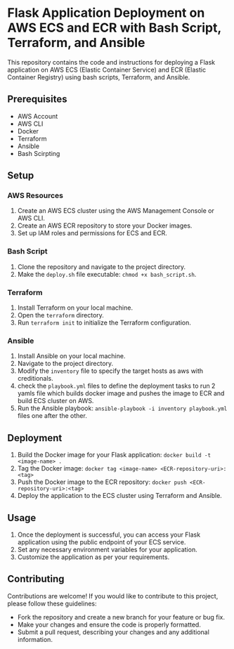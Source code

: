 # Flask Application Deployment on AWS ECS and ECR with Bash Script, Terraform, and Ansible

This repository contains the code and instructions for deploying a Flask application on AWS ECS (Elastic Container Service) and ECR (Elastic Container Registry) using bash scripts, Terraform, and Ansible.

## Prerequisites

- AWS Account
- AWS CLI
- Docker
- Terraform
- Ansible
- Bash Scirpting

## Setup

### AWS Resources

1. Create an AWS ECS cluster using the AWS Management Console or AWS CLI.
2. Create an AWS ECR repository to store your Docker images.
3. Set up IAM roles and permissions for ECS and ECR.

### Bash Script

1. Clone the repository and navigate to the project directory.
2. Make the `deploy.sh` file executable: `chmod +x bash_script.sh`.

### Terraform

1. Install Terraform on your local machine.
2. Open the `terraform` directory.
3. Run `terraform init` to initialize the Terraform configuration.

### Ansible

1. Install Ansible on your local machine.
2. Navigate to the project directory.
3. Modify the `inventory` file to specify the target hosts as aws with creditionals.
4. check the `playbook.yml` files to define the deployment tasks to run 2 yamls file which builds docker image and pushes the image to ECR and build ECS cluster on AWS.
5. Run the Ansible playbook: `ansible-playbook -i inventory playbook.yml` files one after the other.

## Deployment

1. Build the Docker image for your Flask application: `docker build -t <image-name> .`
2. Tag the Docker image: `docker tag <image-name> <ECR-repository-uri>:<tag>`
3. Push the Docker image to the ECR repository: `docker push <ECR-repository-uri>:<tag>`
4. Deploy the application to the ECS cluster using Terraform and Ansible.

## Usage

1. Once the deployment is successful, you can access your Flask application using the public endpoint of your ECS service.
2. Set any necessary environment variables for your application.
3. Customize the application as per your requirements.

## Contributing

Contributions are welcome! If you would like to contribute to this project, please follow these guidelines:

- Fork the repository and create a new branch for your feature or bug fix.
- Make your changes and ensure the code is properly formatted.
- Submit a pull request, describing your changes and any additional information.


